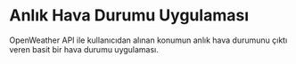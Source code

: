 # Anlık Hava Durumu Uygulaması
OpenWeather API ile kullanıcıdan alınan konumun anlık hava durumunu çıktı veren basit bir hava durumu uygulaması. 
